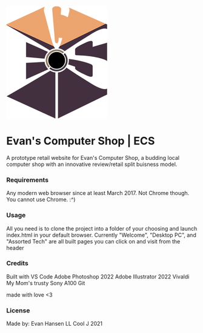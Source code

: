 <img src="images/ECS_logo_smol.png">

<h1> Evan's Computer Shop | ECS </h1>

A prototype retail website for Evan's Computer Shop, a budding local computer shop with an innovative review/retail split buisness model.

### Requirements

Any modern web browser since at least March 2017. Not Chrome though. You cannot use Chrome. :^) 

### Usage
All you need is to clone the project into a folder of your choosing and launch index.html in your default browser. Currently "Welcome", "Desktop PC", and "Assorted Tech" are all built pages you can click on and visit from the header 

### Credits

Built with
VS Code
Adobe Photoshop 2022
Adobe Illustrator 2022
Vivaldi
My Mom's trusty Sony A100
Git

made with love <3

### License 
Made by: Evan Hansen
LL Cool J 2021
